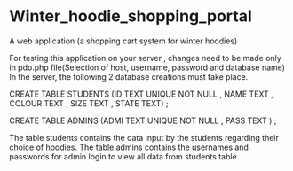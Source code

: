 # Winter_hoodie_shopping_portal
A web application (a shopping cart system for winter hoodies)


For testing this application on your server , changes need to be made only in pdo.php file(Selection of host, username, password and database name)
In the server,  the following 2 database creations must take place.

CREATE TABLE STUDENTS (ID TEXT UNIQUE NOT NULL , NAME TEXT , COLOUR TEXT , SIZE TEXT , STATE TEXT) ;

CREATE TABLE ADMINS (ADMI TEXT UNIQUE NOT NULL , PASS TEXT ) ;

The table students contains the data input by the students regarding their choice of hoodies.
The table admins contains the usernames and passwords for admin login to view all data from students table. 
